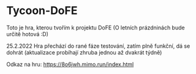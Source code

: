 # Tycoon-DoFE
Toto je hra, kterou tvořím k projektu DoFE (O letních prázdninách bude určitě hotová :D)

25.2.2022 Hra přechází do rané fáze testování, zatím plně funkční, dá se dohrát (aktualizace probíhají zhruba jednou až dvakrát týdně)

Odkaz na hru: https://8o6jwh.mimo.run/index.html
